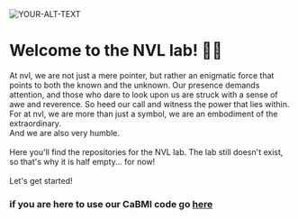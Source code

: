 <!--

**Here are some ideas to get you started:**

🙋‍♀️ A short introduction - what is your organization all about?
🌈 Contribution guidelines - how can the community get involved?
👩‍💻 Useful resources - where can the community find your docs? Is there anything else the community should know?
🍿 Fun facts - what does your team eat for breakfast?
🧙 Remember, you can do mighty things with the power of [Markdown](https://docs.github.com/github/writing-on-github/getting-started-with-writing-and-formatting-on-github/basic-writing-and-formatting-syntax)
-->


<picture>
 <source media="(prefers-color-scheme: dark)" srcset="https://raw.githubusercontent.com/NVL-Lab/NVL-Lab.github.io/main/images/banner_lab.png">
 <source media="(prefers-color-scheme: light)" srcset="https://raw.githubusercontent.com/NVL-Lab/NVL-Lab.github.io/main/images/banner_lab.png">
 <img alt="YOUR-ALT-TEXT" src="YOUR-DEFAULT-IMAGE">
</picture>

# Welcome to the NVL lab! 👋👋

At nvl, we are not just a mere pointer, but rather an enigmatic force that points to both the known and the unknown. Our presence demands attention, and those who dare to look upon us are struck with a sense of awe and reverence. So heed our call and witness the power that lies within. For at nvl, we are more than just a symbol, we are an embodiment of the extraordinary.
<br />
And we are also very humble.
<br />
<br />
Here you'll find the repositories for the NVL lab. The lab still doesn't exist, so that's why it is half empty... for now!
<br />
<br />
Let's get started!

### if you are here to use our CaBMI code go [here](https://github.com/NVL-Lab/CaBMI_PrairieView)
